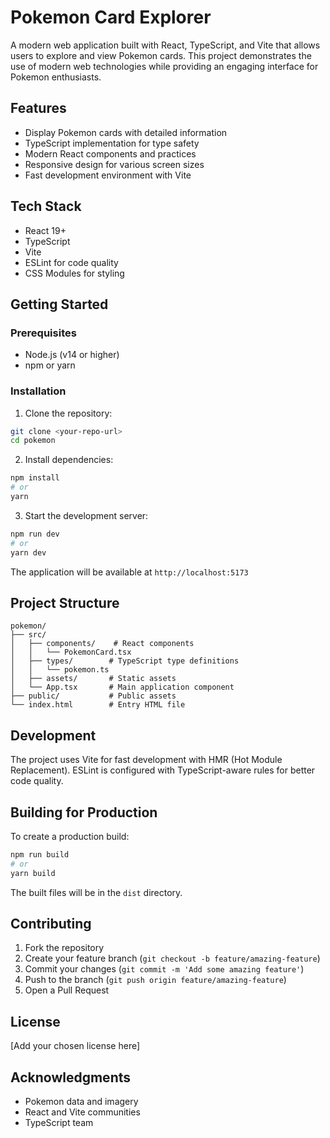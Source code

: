 # Pokemon Card Explorer

A modern web application built with React, TypeScript, and Vite that allows users to explore and view Pokemon cards. This project demonstrates the use of modern web technologies while providing an engaging interface for Pokemon enthusiasts.

## Features

- Display Pokemon cards with detailed information
- TypeScript implementation for type safety
- Modern React components and practices
- Responsive design for various screen sizes
- Fast development environment with Vite

## Tech Stack

- React 19+
- TypeScript
- Vite
- ESLint for code quality
- CSS Modules for styling

## Getting Started

### Prerequisites

- Node.js (v14 or higher)
- npm or yarn

### Installation

1. Clone the repository:
```bash
git clone <your-repo-url>
cd pokemon
```

2. Install dependencies:
```bash
npm install
# or
yarn
```

3. Start the development server:
```bash
npm run dev
# or
yarn dev
```

The application will be available at `http://localhost:5173`

## Project Structure

```
pokemon/
├── src/
│   ├── components/    # React components
│   │   └── PokemonCard.tsx
│   ├── types/        # TypeScript type definitions
│   │   └── pokemon.ts
│   ├── assets/       # Static assets
│   └── App.tsx       # Main application component
├── public/           # Public assets
└── index.html        # Entry HTML file
```

## Development

The project uses Vite for fast development with HMR (Hot Module Replacement). ESLint is configured with TypeScript-aware rules for better code quality.

## Building for Production

To create a production build:

```bash
npm run build
# or
yarn build
```

The built files will be in the `dist` directory.

## Contributing

1. Fork the repository
2. Create your feature branch (`git checkout -b feature/amazing-feature`)
3. Commit your changes (`git commit -m 'Add some amazing feature'`)
4. Push to the branch (`git push origin feature/amazing-feature`)
5. Open a Pull Request

## License

[Add your chosen license here]

## Acknowledgments

- Pokemon data and imagery
- React and Vite communities
- TypeScript team
